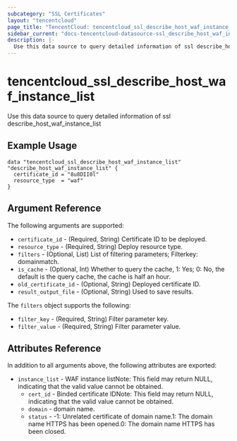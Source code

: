 ```yaml
---
subcategory: "SSL Certificates"
layout: "tencentcloud"
page_title: "TencentCloud: tencentcloud_ssl_describe_host_waf_instance_list"
sidebar_current: "docs-tencentcloud-datasource-ssl_describe_host_waf_instance_list"
description: |-
  Use this data source to query detailed information of ssl describe_host_waf_instance_list
---
```


# tencentcloud_ssl_describe_host_waf_instance_list

Use this data source to query detailed information of ssl describe_host_waf_instance_list

## Example Usage

```hcl
data "tencentcloud_ssl_describe_host_waf_instance_list" "describe_host_waf_instance_list" {
  certificate_id = "8u8DII0l"
  resource_type  = "waf"
}
```

## Argument Reference

The following arguments are supported:

* `certificate_id` - (Required, String) Certificate ID to be deployed.
* `resource_type` - (Required, String) Deploy resource type.
* `filters` - (Optional, List) List of filtering parameters; Filterkey: domainmatch.
* `is_cache` - (Optional, Int) Whether to query the cache, 1: Yes; 0: No, the default is the query cache, the cache is half an hour.
* `old_certificate_id` - (Optional, String) Deployed certificate ID.
* `result_output_file` - (Optional, String) Used to save results.

The `filters` object supports the following:

* `filter_key` - (Required, String) Filter parameter key.
* `filter_value` - (Required, String) Filter parameter value.

## Attributes Reference

In addition to all arguments above, the following attributes are exported:

* `instance_list` - WAF instance listNote: This field may return NULL, indicating that the valid value cannot be obtained.
  * `cert_id` - Binded certificate IDNote: This field may return NULL, indicating that the valid value cannot be obtained.
  * `domain` - domain name.
  * `status` - -1: Unrelated certificate of domain name.1: The domain name HTTPS has been opened.0: The domain name HTTPS has been closed.


